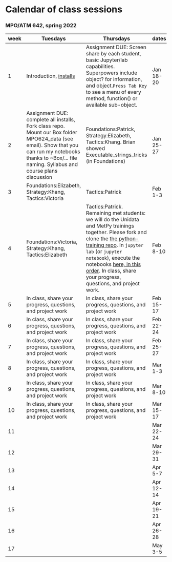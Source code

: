 # Calendar of class sessions 
### MPO/ATM 642, spring 2022

week | Tuesdays | Thursdays | dates
-----|----------|-----------|------
1 | Introduction, [installs](https://github.com/MPOcanes/MPO624_2022/blob/main/README.md) | Assignment DUE: Screen share by each student, basic Jupyter/lab capabilities. Superpowers include object? for information, and object.`Press Tab Key` to see a menu of every method, function() or available sub-object. | Jan 18-20
2 |Assignment DUE: complete all installs, Fork class repo. Mount our Box folder MPO624_data (see email). Show that you can run my notebooks thanks to ~Box/... file naming. Syllabus and course plans discussion |Foundations:Patrick, Strategy:Elizabeth, Tactics:Khang. Brian showed Executable_strings_tricks (in Foundations) | Jan 25-27
3 |Foundations:Elizabeth, Strategy:Khang, Tactics:Victoria  | Tactics:Patrick  | Feb 1-3
4 |Foundations:Victoria, Strategy:Khang, Tactics:Elizabeth  | Tactics:Patrick. Remaining met students: we will do the Unidata and MetPy trainings together. Please fork and clone the [the python-training repo](https://github.com/Unidata/python-training). In `jupyter lab` (or `jupyter notebook`), execute the notebooks [here, in this order](https://unidata.github.io/python-training/workshop/workshop-intro/). In class, share your progress, questions, and project work. | Feb 8-10
5 |In class, share your progress, questions, and project work | In class, share your progress, questions, and project work | Feb 15-17
6 | In class, share your progress, questions, and project work |In class, share your progress, questions, and project work | Feb 22-24
7 |In class, share your progress, questions, and project work  |In class, share your progress, questions, and project work  | Feb 25-27
8 |In class, share your progress, questions, and project work  |In class, share your progress, questions, and project work  | Mar 1-3
9 |In class, share your progress, questions, and project work  |In class, share your progress, questions, and project work  | Mar 8-10
10|In class, share your progress, questions, and project work  |In class, share your progress, questions, and project work  | Mar 15-17
11|  |  | Mar 22-24
12|  |  | Mar 29-31
13|  |  | Apr 5-7
14|  |  | Apr 12-14
15|  |  | Apr 19-21
16|  |  | Apr 26-28
17|  |  | May 3-5
